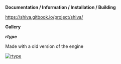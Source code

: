 **Documentation / Information / Installation / Building**

https://shiva.gitbook.io/project/shiva/

**Gallery**

***rtype***

Made with a old version of the engine

[![rtype](https://i.ytimg.com/vi/SnQ3Jh0vudg/2.jpg?time=1534140856242)](https://www.youtube.com/watch?v=SnQ3Jh0vudg)
